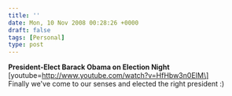 ```yaml
---
title: ''
date: Mon, 10 Nov 2008 00:28:26 +0000
draft: false
tags: [Personal]
type: post
---
```


**President-Elect Barack Obama on Election Night** \[youtube=http://www.youtube.com/watch?v=HfHbw3n0EIM\]  
Finally we've come to our senses and elected the right president :)